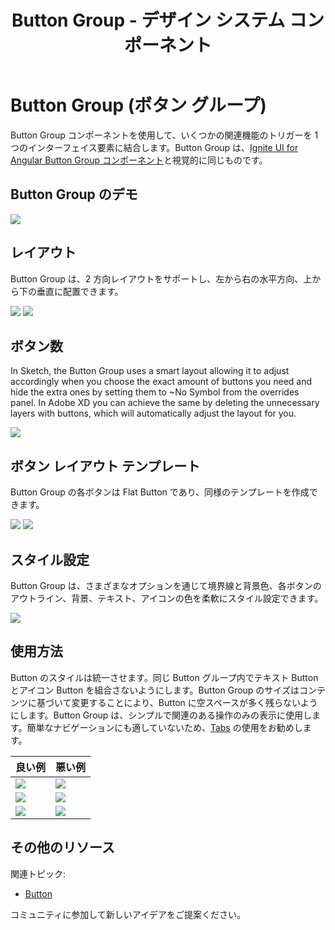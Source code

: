 ﻿---
title: Button Group - デザイン システム コンポーネント
_description: Button Group コンポーネント シンボルは、同じコンセプトに属しているシンプルな操作を表すために使用します。
_keywords: デザイン システム, デザイン システム UX, UI キット, Sketch, Ignite UI for Angular, Sketch to Angular, Angular, Angular デザイン システム, Sketch からコードをエクスポート, Angular 用のデザイン キット, Sketch HTML, Sketch to HTML, Sketch UI キット
_language: ja
---

# Button Group (ボタン グループ)

Button Group コンポーネントを使用して、いくつかの関連機能のトリガーを 1 つのインターフェイス要素に結合します。Button Group は、[Ignite UI for Angular Button Group コンポーネント](https://jp.infragistics.com/products/ignite-ui-angular/angular/components/button-group.html)と視覚的に同じものです。

## Button Group のデモ

<img class="responsive-img" src="../images/button-group_demo.png" srcset="../images/button-group_demo@2x.png 2x" />

## レイアウト

Button Group は、2 方向レイアウトをサポートし、左から右の水平方向、上から下の垂直に配置できます。

<img class="responsive-img" src="../images/button-group_horizontal.png" srcset="../images/button-group_horizontal@2x.png 2x" />
<img class="responsive-img" src="../images/button-group_vertical.png" srcset="../images/button-group_vertical@2x.png 2x" />

## ボタン数

In Sketch, the Button Group uses a smart layout allowing it to adjust accordingly when you choose the exact amount of buttons you need and hide the extra ones by setting them to ~No Symbol from the overrides panel. In Adobe XD you can achieve the same by deleting the unnecessary layers with buttons, which will automatically adjust the layout for you.

<img class="responsive-img" src="../images/button-group_amount.png" srcset="../images/button-group_amount@2x.png 2x" />

## ボタン レイアウト テンプレート

Button Group の各ボタンは Flat Button であり、同様のテンプレートを作成できます。

<img class="responsive-img" src="../images/button-group_text.png" srcset="../images/button-group_text@2x.png 2x" />
<img class="responsive-img" src="../images/button-group_icon.png" srcset="../images/button-group_icon@2x.png 2x" />

## スタイル設定

Button Group は、さまざまなオプションを通じて境界線と背景色、各ボタンのアウトライン、背景、テキスト、アイコンの色を柔軟にスタイル設定できます。

<img class="responsive-img" src="../images/button-group_styling.png" srcset="../images/button-group_styling@2x.png 2x" />

## 使用方法

Button のスタイルは統一させます。同じ Button グループ内でテキスト Button とアイコン Button を組合さないようにします。Button Group のサイズはコンテンツに基づいて変更することにより、Button に空スペースが多く残らないようにします。Button Group は、シンプルで関連のある操作のみの表示に使用します。簡単なナビゲーションにも適していないため、[Tabs](tabs.md) の使用をお勧めします。 

| 良い例                                  | 悪い例                                 |
| ----------------------------------- | ------------------------------------- |
| <img class="responsive-img" src="../images/button-group_do1.png" srcset="../images/button-group_do1@2x.png 2x" /> | <img class="responsive-img" src="../images/button-group_dont1.png" srcset="../images/button-group_dont1@2x.png 2x" /> |
| <img class="responsive-img" src="../images/button-group_do2.png" srcset="../images/button-group_do2@2x.png 2x" /> | <img class="responsive-img" src="../images/button-group_dont2.png" srcset="../images/button-group_dont2@2x.png 2x" /> |
| <img class="responsive-img" src="../images/button-group_do3.png" srcset="../images/button-group_do3@2x.png 2x" /> | <img class="responsive-img" src="../images/button-group_dont3.png" srcset="../images/button-group_dont3@2x.png 2x" /> |

## その他のリソース

関連トピック:

- [Button](button.md)
  <div class="divider--half"></div>

コミュニティに参加して新しいアイデアをご提案ください。

